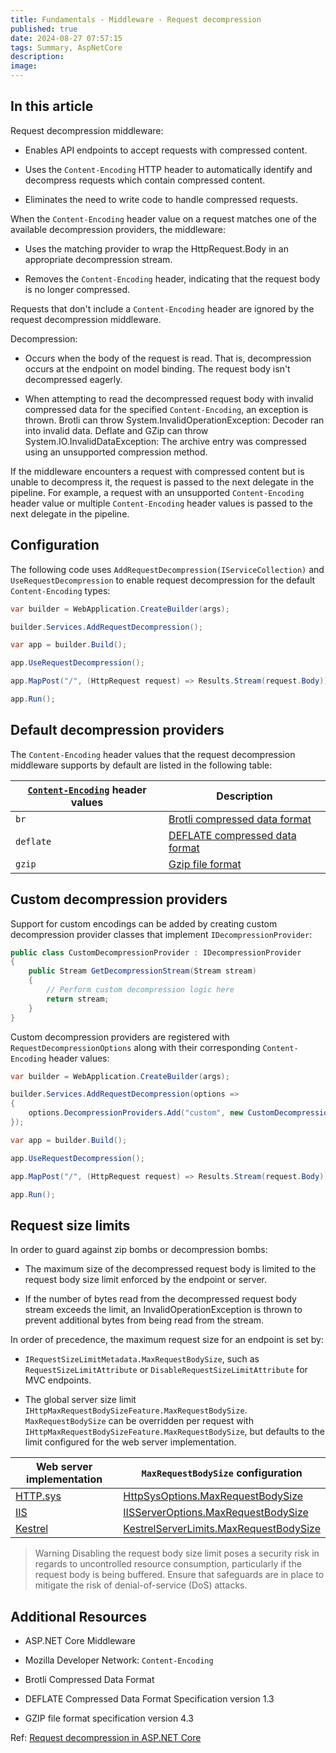 ```yaml
---
title: Fundamentals - Middleware - Request decompression
published: true
date: 2024-08-27 07:57:15
tags: Summary, AspNetCore
description:
image:
---
```


## In this article

Request decompression middleware:

- Enables API endpoints to accept requests with compressed content.

- Uses the ```Content-Encoding``` HTTP header to automatically identify and decompress requests which contain compressed content.

- Eliminates the need to write code to handle compressed requests.

When the ```Content-Encoding``` header value on a request matches one of the available decompression providers, the middleware:

- Uses the matching provider to wrap the HttpRequest.Body in an appropriate decompression stream.

- Removes the ```Content-Encoding``` header, indicating that the request body is no longer compressed.

Requests that don't include a ```Content-Encoding``` header are ignored by the request decompression middleware.

Decompression:

- Occurs when the body of the request is read. That is, decompression occurs at the endpoint on model binding. The request body isn't decompressed eagerly.

- When attempting to read the decompressed request body with invalid compressed data for the specified ```Content-Encoding```, an exception is thrown. Brotli can throw System.InvalidOperationException: Decoder ran into invalid data. Deflate and GZip can throw System.IO.InvalidDataException: The archive entry was compressed using an unsupported compression method.

If the middleware encounters a request with compressed content but is unable to decompress it, the request is passed to the next delegate in the pipeline. For example, a request with an unsupported ```Content-Encoding``` header value or multiple ```Content-Encoding``` header values is passed to the next delegate in the pipeline.

## Configuration

The following code uses `AddRequestDecompression(IServiceCollection)` and `UseRequestDecompression` to enable request decompression for the default ```Content-Encoding``` types:

```csharp
var builder = WebApplication.CreateBuilder(args);

builder.Services.AddRequestDecompression();

var app = builder.Build();

app.UseRequestDecompression();

app.MapPost("/", (HttpRequest request) => Results.Stream(request.Body));

app.Run();
```



## Default decompression providers

The ```Content-Encoding``` header values that the request decompression middleware supports by default are listed in the following table:

<table><thead>
<tr>
<th><a href="https://developer.mozilla.org/en-US/docs/Web/HTTP/Headers/Content-Encoding" data-linktype="external"><code>Content-Encoding</code></a> header values</th>
<th>Description</th>
</tr>
</thead>
<tbody>
<tr>
<td><code>br</code></td>
<td><a href="https://tools.ietf.org/html/rfc7932" data-linktype="external">Brotli compressed data format</a></td>
</tr>
<tr>
<td><code>deflate</code></td>
<td><a href="https://tools.ietf.org/html/rfc1951" data-linktype="external">DEFLATE compressed data format</a></td>
</tr>
<tr>
<td><code>gzip</code></td>
<td><a href="https://tools.ietf.org/html/rfc1952" data-linktype="external">Gzip file format</a></td>
</tr>
</tbody></table>

## Custom decompression providers

Support for custom encodings can be added by creating custom decompression provider classes that implement `IDecompressionProvider`:

```csharp
public class CustomDecompressionProvider : IDecompressionProvider
{
    public Stream GetDecompressionStream(Stream stream)
    {
        // Perform custom decompression logic here
        return stream;
    }
}
```

Custom decompression providers are registered with `RequestDecompressionOptions` along with their corresponding ```Content-Encoding``` header values:

```csharp
var builder = WebApplication.CreateBuilder(args);

builder.Services.AddRequestDecompression(options =>
{
    options.DecompressionProviders.Add("custom", new CustomDecompressionProvider());
});

var app = builder.Build();

app.UseRequestDecompression();

app.MapPost("/", (HttpRequest request) => Results.Stream(request.Body));

app.Run();
```

## Request size limits

In order to guard against zip bombs or decompression bombs:

- The maximum size of the decompressed request body is limited to the request body size limit enforced by the endpoint or server.

- If the number of bytes read from the decompressed request body stream exceeds the limit, an InvalidOperationException is thrown to prevent additional bytes from being read from the stream.

In order of precedence, the maximum request size for an endpoint is set by:

- `IRequestSizeLimitMetadata.MaxRequestBodySize`, such as `RequestSizeLimitAttribute` or `DisableRequestSizeLimitAttribute` for MVC endpoints.

- The global server size limit `IHttpMaxRequestBodySizeFeature.MaxRequestBodySize`. ```MaxRequestBodySize``` can be overridden per request with ```IHttpMaxRequestBodySizeFeature.MaxRequestBodySize```, but defaults to the limit configured for the web server implementation.

<table><thead>
<tr>
<th>Web server implementation</th>
<th><code>MaxRequestBodySize</code> configuration</th>
</tr>
</thead>
<tbody>
<tr>
<td><a href="../servers/httpsys?view=aspnetcore-8.0" data-linktype="relative-path">HTTP.sys</a></td>
<td><a href="/en-us/dotnet/api/microsoft.aspnetcore.server.httpsys.httpsysoptions.maxrequestbodysize#microsoft-aspnetcore-server-httpsys-httpsysoptions-maxrequestbodysize" class="no-loc" data-linktype="absolute-path">HttpSysOptions.MaxRequestBodySize</a></td>
</tr>
<tr>
<td><a href="../../host-and-deploy/iis/?view=aspnetcore-8.0" data-linktype="relative-path">IIS</a></td>
<td><a href="/en-us/dotnet/api/microsoft.aspnetcore.builder.iisserveroptions.maxrequestbodysize#microsoft-aspnetcore-builder-iisserveroptions-maxrequestbodysize" class="no-loc" data-linktype="absolute-path">IISServerOptions.MaxRequestBodySize</a></td>
</tr>
<tr>
<td><a href="../servers/kestrel?view=aspnetcore-8.0" data-linktype="relative-path">Kestrel</a></td>
<td><a href="/en-us/dotnet/api/microsoft.aspnetcore.server.kestrel.core.kestrelserverlimits.maxrequestbodysize#microsoft-aspnetcore-server-kestrel-core-kestrelserverlimits-maxrequestbodysize" class="no-loc" data-linktype="absolute-path">KestrelServerLimits.MaxRequestBodySize</a></td>
</tr>
</tbody></table>

> Warning
Disabling the request body size limit poses a security risk in regards to uncontrolled resource consumption, particularly if the request body is being buffered. Ensure that safeguards are in place to mitigate the risk of denial-of-service (DoS) attacks.

## Additional Resources

- ASP.NET Core Middleware

- Mozilla Developer Network: ```Content-Encoding```

- Brotli Compressed Data Format

- DEFLATE Compressed Data Format Specification version 1.3

- GZIP file format specification version 4.3

Ref: [Request decompression in ASP.NET Core](https://learn.microsoft.com/en-us/aspnet/core/fundamentals/middleware/request-decompression?view=aspnetcore-8.0)